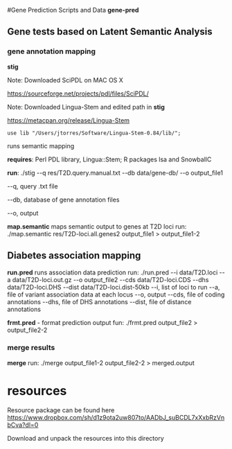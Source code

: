 #Gene Prediction Scripts and Data
**gene-pred**

## Gene tests based on Latent Semantic Analysis

### gene annotation mapping

**stig** 

Note: Downloaded SciPDL on MAC OS X 

https://sourceforge.net/projects/pdl/files/SciPDL/ 

Note: Downloaded Lingua-Stem and edited path in **stig** 

https://metacpan.org/release/Lingua-Stem 

``use lib "/Users/jtorres/Software/Lingua-Stem-0.84/lib/";`` 


runs semantic mapping  

**requires**: Perl PDL library, Lingua::Stem; R packages lsa and SnowballC  

**run**: ./stig --q res/T2D.query.manual.txt --db data/gene-db/ --o output_file1  

--q, query .txt file  

--db, database of gene annotation files  

--o, output  


**map.semantic**
maps semantic output to genes at T2D loci
run: ./map.semantic res/T2D-loci.all.genes2 output_file1 > output_file1-2

## Diabetes association mapping

**run.pred**
runs association data prediction
run: ./run.pred --i data/T2D.loci --a data/T2D-loci.out.gz --o output_file2 --cds data/T2D-loci.CDS --dhs data/T2D-loci.DHS --dist data/T2D-loci.dist-50kb
--i, list of loci to run
--a, file of variant association data at each locus
--o, output
--cds, file of coding annotations
--dhs, file of DHS annotations
--dist, file of distance annotations

**frmt.pred** - format prediction output
fun: ./frmt.pred output_file2 > output_file2-2

### merge results
**merge**
run: ./merge output_file1-2 output_file2-2 > merged.output

# resources
Resource package can be found here
https://www.dropbox.com/sh/d1z9ota2uw807to/AADbJ_suBCDL7xXxbRzVnbCva?dl=0

Download and unpack the resources into this directory
